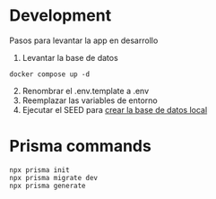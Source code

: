 # Development
Pasos para levantar la app en desarrollo


1. Levantar la base de datos
```
docker compose up -d
```

2. Renombrar el .env.template a .env
3. Reemplazar las variables de entorno
4. Ejecutar el SEED para [crear la base de datos local](localhost:3000/api/seed)





# Prisma commands
```
npx prisma init
npx prisma migrate dev
npx prisma generate
```







